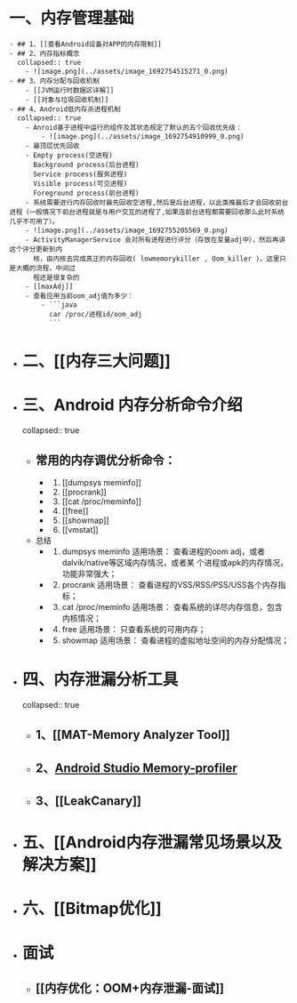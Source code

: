 # 一、内存管理基础
	- ## 1、[[查看Android设备对APP的内存限制]]
	- ## 2、内存指标概念
	  collapsed:: true
		- ![image.png](../assets/image_1692754515271_0.png)
	- ## 3、内存分配与回收机制
		- [[JVM运行时数据区详解]]
		- [[对象与垃圾回收机制]]
	- ## 4、Android低内存杀进程机制
	  collapsed:: true
		- Anroid基于进程中运行的组件及其状态规定了默认的五个回收优先级：
			- ![image.png](../assets/image_1692754910999_0.png)
		- 最顶层优先回收
		- Empty process(空进程)
		  Background process(后台进程)
		  Service process(服务进程)
		  Visible process(可见进程)
		  Foreground process(前台进程)
		- 系统需要进行内存回收时最先回收空进程,然后是后台进程，以此类推最后才会回收前台进程（一般情况下前台进程就是与用户交互的进程了,如果连前台进程都需要回收那么此时系统几乎不可用了）。
		- ![image.png](../assets/image_1692755205569_0.png)
		- ActivityManagerService 会对所有进程进行评分（存放在变量adj中），然后再讲这个评分更新到内
		  核，由内核去完成真正的内存回收( lowmemorykiller , Oom_killer )。这里只是大概的流程，中间过
		  程还是很复杂的
		- [[maxAdj]]
		- 查看应用当前oom_adj值为多少：
			- ```java
			  car /proc/进程id/oom_adj
			  ```
- # 二、[[内存三大问题]]
- # 三、Android 内存分析命令介绍
  collapsed:: true
	- ## 常用的内存调优分析命令：
		- 1. [[dumpsys meminfo]]
		- 2. [[procrank]]
		- 3. [[cat /proc/meminfo]]
		- 4. [[free]]
		- 5. [[showmap]]
		- 6. [[vmstat]]
	- 总结
		- 1. dumpsys meminfo 适用场景： 查看进程的oom adj，或者dalvik/native等区域内存情况，或者某
		  个进程或apk的内存情况，功能非常强大；
		- 2. procrank 适用场景： 查看进程的VSS/RSS/PSS/USS各个内存指标；
		- 3. cat /proc/meminfo 适用场景： 查看系统的详尽内存信息，包含内核情况；
		- 4. free 适用场景： 只查看系统的可用内存；
		- 5. showmap 适用场景： 查看进程的虚拟地址空间的内存分配情况；
- # 四、内存泄漏分析工具
  collapsed:: true
	- ## 1、[[MAT-Memory Analyzer Tool]]
	- ## 2、[Android Studio Memory-profiler](https://developer.android.com/studio/profile/memory-profiler#performance)
	- ## 3、[[LeakCanary]]
- # 五、[[Android内存泄漏常见场景以及解决方案]]
- # 六、[[Bitmap优化]]
- # 面试
	- ## [[内存优化：OOM+内存泄漏-面试]]